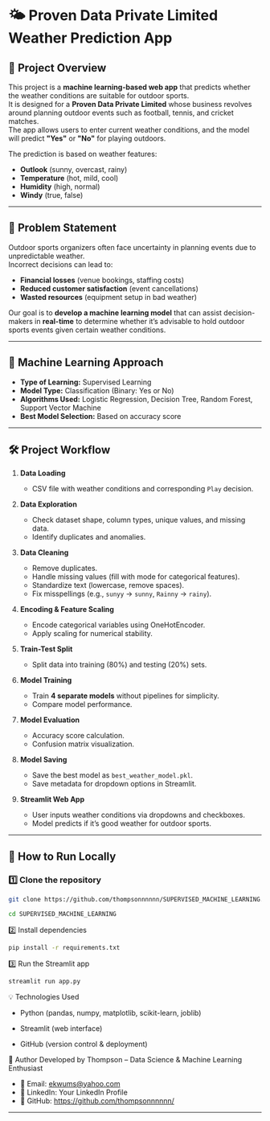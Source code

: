 # 🌤️ Proven Data Private Limited Weather Prediction App

## 📌 Project Overview
This project is a **machine learning-based web app** that predicts whether the weather conditions are suitable for outdoor sports.  
It is designed for a **Proven Data Private Limited** whose business revolves around planning outdoor events such as football, tennis, and cricket matches.  
The app allows users to enter current weather conditions, and the model will predict **"Yes"** or **"No"** for playing outdoors.

The prediction is based on weather features:
- **Outlook** (sunny, overcast, rainy)
- **Temperature** (hot, mild, cool)
- **Humidity** (high, normal)
- **Windy** (true, false)

---

## 🎯 Problem Statement
Outdoor sports organizers often face uncertainty in planning events due to unpredictable weather.  
Incorrect decisions can lead to:
- **Financial losses** (venue bookings, staffing costs)
- **Reduced customer satisfaction** (event cancellations)
- **Wasted resources** (equipment setup in bad weather)

Our goal is to **develop a machine learning model** that can assist decision-makers in **real-time** to determine whether it’s advisable to hold outdoor sports events given certain weather conditions.

---

## 🧠 Machine Learning Approach
- **Type of Learning:** Supervised Learning  
- **Model Type:** Classification (Binary: Yes or No)  
- **Algorithms Used:** Logistic Regression, Decision Tree, Random Forest, Support Vector Machine  
- **Best Model Selection:** Based on accuracy score

---

## 🛠️ Project Workflow
1. **Data Loading**
   - CSV file with weather conditions and corresponding `Play` decision.

2. **Data Exploration**
   - Check dataset shape, column types, unique values, and missing data.
   - Identify duplicates and anomalies.

3. **Data Cleaning**
   - Remove duplicates.
   - Handle missing values (fill with mode for categorical features).
   - Standardize text (lowercase, remove spaces).
   - Fix misspellings (e.g., `sunyy` → `sunny`, `Rainny` → `rainy`).

4. **Encoding & Feature Scaling**
   - Encode categorical variables using OneHotEncoder.
   - Apply scaling for numerical stability.

5. **Train-Test Split**
   - Split data into training (80%) and testing (20%) sets.

6. **Model Training**
   - Train **4 separate models** without pipelines for simplicity.
   - Compare model performance.

7. **Model Evaluation**
   - Accuracy score calculation.
   - Confusion matrix visualization.

8. **Model Saving**
   - Save the best model as `best_weather_model.pkl`.
   - Save metadata for dropdown options in Streamlit.

9. **Streamlit Web App**
   - User inputs weather conditions via dropdowns and checkboxes.
   - Model predicts if it’s good weather for outdoor sports.


---

## 🚀 How to Run Locally

### 1️⃣ Clone the repository
```bash
git clone https://github.com/thompsonnnnnn/SUPERVISED_MACHINE_LEARNING.git
```
```bash
cd SUPERVISED_MACHINE_LEARNING
```
2️⃣ Install dependencies
```bash
pip install -r requirements.txt
```
3️⃣ Run the Streamlit app
```bash
streamlit run app.py
```

💡 Technologies Used
* Python (pandas, numpy, matplotlib, scikit-learn, joblib)

* Streamlit (web interface)

* GitHub (version control & deployment)

👤 Author
Developed by Thompson – Data Science & Machine Learning Enthusiast
* 📧 Email: ekwums@yahoo.com
* 🔗 LinkedIn: Your LinkedIn Profile
* 🐙 GitHub: https://github.com/thompsonnnnnn/


---